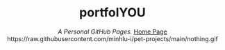 <div align="center">
  <h1>portfolYOU</h1>
  <i>A Personal GitHub Pages.</i>
  <a href="https://minhlu-i.github.io">Home Page</a>
  https://raw.githubusercontent.com/minhlu-i/pet-projects/main/nothing.gif
</div>
